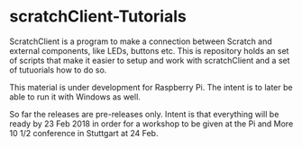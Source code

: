 # scratchClient-Tutorials

ScratchClient is a program to make a connection between Scratch and external components, like LEDs, buttons etc.
This is repository holds an set of scripts that make it easier to setup and work with scratchClient and a set of tutuorials how to do so.

This material is under development for Raspberry Pi. The intent is to later be able to run it with Windows as well.

So far the releases are pre-releases only. Intent is that everything will be ready by 23 Feb 2018 in order for a workshop to be given at the Pi and More 10 1/2 conference in Stuttgart at 24 Feb.
